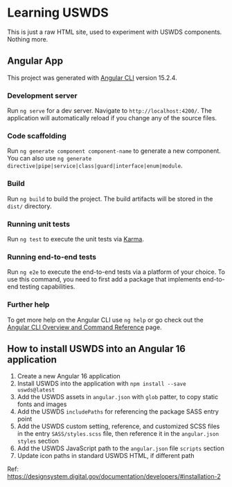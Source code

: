 # Learning USWDS

This is just a raw HTML site, used to experiment with USWDS components.  Nothing more.

## Angular App

This project was generated with [Angular CLI](https://github.com/angular/angular-cli) version 15.2.4.

### Development server

Run `ng serve` for a dev server. Navigate to `http://localhost:4200/`. The application will automatically reload if you change any of the source files.

### Code scaffolding

Run `ng generate component component-name` to generate a new component. You can also use `ng generate directive|pipe|service|class|guard|interface|enum|module`.

### Build

Run `ng build` to build the project. The build artifacts will be stored in the `dist/` directory.

### Running unit tests

Run `ng test` to execute the unit tests via [Karma](https://karma-runner.github.io).

### Running end-to-end tests

Run `ng e2e` to execute the end-to-end tests via a platform of your choice. To use this command, you need to first add a package that implements end-to-end testing capabilities.

### Further help

To get more help on the Angular CLI use `ng help` or go check out the [Angular CLI Overview and Command Reference](https://angular.io/cli) page.

## How to install USWDS into an Angular 16 application

1. Create a new Angular 16 application
2. Install USWDS into the application with `npm install --save uswds@latest`
3. Add the USWDS assets in `angular.json` with `glob` patter, to copy static fonts and images
4. Add the USWDS `includePaths` for referencing the package SASS entry point
5. Add the USWDS custom setting, reference, and customized SCSS files in the entry `SASS/styles.scss` file, then reference it in the `angular.json` `styles` section
6. Add the USWDS JavaScript path to the `angular.json` file `scripts` section
7. Update icon paths in standard USWDS HTML, if different path

Ref: <https://designsystem.digital.gov/documentation/developers/#installation-2>
